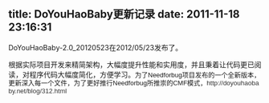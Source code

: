 title: DoYouHaoBaby更新记录
date: 2011-11-18 23:16:31
---

<p>
	DoYouHaoBaby-2.0_20120523在2012/05/23发布了。
</p>
<p>
	根据实际项目开发来精简架构，大幅度提升性能和实用度，并且秉着让代码更已阅读，对程序代码大幅度简化，方便学习。<span style="font-family:arial, sans-serif;font-size:13px;line-height:16px;white-space:normal;background-color:#FFFFFF;">为了Needforbug项目发布的一个全新版本，更新深入每一个文件，为了更好推行Needforbug所推崇的CMF模式，</span><a href="http://doyouhaobaby.net/blog/312.html" rel="nofollow" style="word-break:break-all;word-wrap:break-word;text-decoration:none;color:#0000CC;font-family:arial, sans-serif;font-size:13px;line-height:16px;white-space:normal;"></a><a href="http://doyouhaobaby.net/urlredirect.php?go=http%3A%2F%2Fdoyouhaobaby.net%2Fblog%2F312.html" target="_blank" style="word-break:break-all;word-wrap:break-word;text-decoration:none;color:#333333;font-family:arial, sans-serif;font-size:13px;line-height:16px;white-space:normal;">http://doyouhaobaby.net/blog/312.html</a>
</p>
